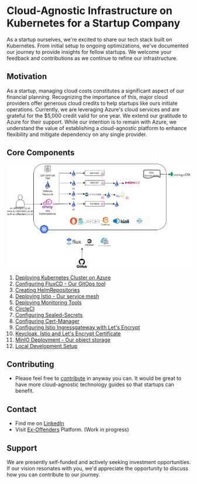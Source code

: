 # Cloud-Agnostic Infrastructure on Kubernetes for a Startup Company

As a startup ourselves, we're excited to share our tech stack built on Kubernetes. From initial setup to ongoing optimizations, we've documented our journey to provide insights for fellow startups. We welcome your feedback and contributions as we continue to refine our infrastructure. 

## Motivation

As a startup, managing cloud costs constitutes a significant aspect of our financial planning. Recognizing the importance of this, major cloud providers offer generous cloud credits to help startups like ours initiate operations. Currently, we are leveraging Azure's cloud services and are grateful for the $5,000 credit valid for one year. We extend our gratitude to Azure for their support. While our intention is to remain with Azure, we understand the value of establishing a cloud-agnostic platform to enhance flexibility and mitigate dependency on any single provider.

## Core Components
![Alt text](images/platform-v2.png?raw=true "Ex-Offenders Platform")

1. [Deploying Kubernetes Cluster on Azure](kubernetes) 
2. [Configuring FluxCD - Our GitOps tool](docs/fluxcd.md)
3. [Creating HelmRepositories](docs/helmrepositories.md)
4. [Deploying Istio - Our service mesh](docs/istio.md)
5. [Deploying Monitoring Tools](docs/monitoring.md)
6. [CircleCI](docs/circleci.md)
7. [Configuring Sealed-Secrets](docs/sealed-secrets.md)
8. [Configuring Cert-Manager](docs/cert-manager.md)
9. [Configuring Istio Ingressgateway with Let's Encrypt](docs/ingressgateway.md)
10. [Keycloak, Istio and Let's Encrypt Certificate](docs/keycloak.md)
11. [MinIO Deployment - Our object storage](docs/minio.md)
12. [Local Development Setup](docs/local.md)

## Contributing

* Please feel free to [contribute](https://github.com/ex-offenders/Cloud-Agnostic-Startup-Platform) in anyway you can. It would be great to have more cloud-agnostic technology guides so that startups can benefit.

## Contact

* Find me on [LinkedIn](https://www.linkedin.com/in/sajeeval)
* Visit [Ex-Offenders](https://ex-offenders.co.uk) Platform. (Work in progress)

## Support
We are presently self-funded and actively seeking investment opportunities. If our vision resonates with you, we'd appreciate the opportunity to discuss how you can contribute to our journey.
